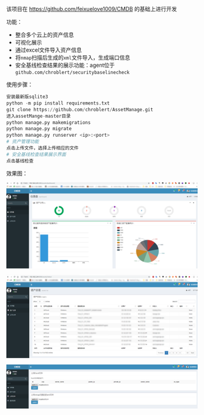 该项目在 https://github.com/feixuelove1009/CMDB 的基础上进行开发

功能：

- 整合多个云上的资产信息
- 可视化展示
- 通过excel文件导入资产信息
- 将`nmap`扫描后生成的`xml`文件导入，生成端口信息
- 安全基线检查结果的展示功能：agent位于`github.com/chroblert/securitybaselinecheck`

使用步骤：

```python
安装最新版sqlite3
python -m pip install requirements.txt
git clone https://github.com/chroblert/AssetManage.git
进入assetMange-master目录
python manage.py makemigrations
python manage.py migrate
python manage.py runserver <ip>:<port>
# 资产管理功能
点击上传文件，选择上传相应的文件
# 安全基线检查结果展示界面
点击基线检查
```

效果图：

![1575599919603](README/1575599919603.png)

![1575599962593](README/1575599962593.png)

![1578893655968](README/1578893655968.png)

